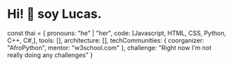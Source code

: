 <h1><b>Hi! 👋 soy Lucas.</b></h1>

const thai = {
  pronouns: "he" | "her",
  code: [Javascript, HTML, CSS, Python, C++, C#,],
  tools: [],
  architecture: [],
  techCommunities: {
                        coorganizer: "AfroPython",
                        mentor: "w3school.com"
                      },
 challenge: "Right now I'm not really doing any challenges"
}
